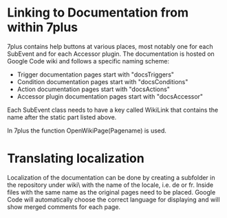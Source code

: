# Linking to Documentation from within 7plus #
7plus contains help buttons at various places, most notably one for each SubEvent and for each Accessor plugin. The documentation is hosted on Google Code wiki and follows a specific naming scheme:

  * Trigger documentation pages start with "docsTriggers"
  * Condition documentation pages start with "docsConditions"
  * Action documentation pages start with "docsActions"
  * Accessor plugin documentation pages start with "docsAccessor"

Each SubEvent class needs to have a key called WikiLink that contains the name after the static part listed above.

In 7plus the function OpenWikiPage(Pagename) is used.

# Translating localization #
Localization of the documentation can be done by creating a subfolder in the repository under wiki\ with the name of the locale, i.e. de or fr. Inside files with the same name as the original pages need to be placed. Google Code will automatically choose the correct language for displaying and will show merged comments for each page.